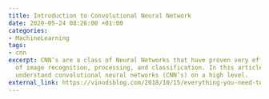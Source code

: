 ```yaml
---
title: Introduction to Convolutional Neural Network
date: 2020-05-24 08:26:00 +01:00
categories:
- MachineLearning
tags:
- cnn
excerpt: CNN’s are a class of Neural Networks that have proven very effective in areas
  of image recognition, processing, and classification. In this article, you will
  understand convolutional neural networks (CNN’s) on a high level.
external_link: https://vinodsblog.com/2018/10/15/everything-you-need-to-know-about-convolutional-neural-networks/
---
```



